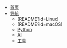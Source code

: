 - [<span class="iconfont icon-book3"></span> 首页](https://eeeedison.github.io/blog/)
- [<span class="iconfont icon-icon_fabu"></span> 导航](README.md)
  - (README?id=Linux)
  - (README?id=macOS)
  - [Python](README?id=Python)
  - [AI](README?id=花花草草)
  - [工具](README?id=工具)






